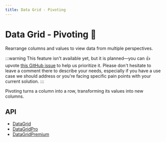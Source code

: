 ```yaml
---
title: Data Grid - Pivoting
---
```


# Data Grid - Pivoting [<span class="plan-premium"></span>](/x/introduction/licensing/#premium-plan 'Premium plan')🚧

<p class="description">Rearrange columns and values to view data from multiple perspectives.</p>

:::warning
This feature isn't available yet, but it is planned—you can 👍 upvote [this GitHub issue](https://github.com/mui/mui-x/issues/214) to help us prioritize it.
Please don't hesitate to leave a comment there to describe your needs, especially if you have a use case we should address or you're facing specific pain points with your current solution.
:::

Pivoting turns a column into a row, transforming its values into new columns.

## API

- [DataGrid](/x/api/data-grid/data-grid/)
- [DataGridPro](/x/api/data-grid/data-grid-pro/)
- [DataGridPremium](/x/api/data-grid/data-grid-premium/)
